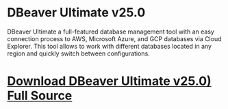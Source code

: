 # DBeaver Ultimate v25.0

DBeaver Ultimate a full-featured database management tool with an easy connection process to AWS, Microsoft Azure, and GCP databases via Cloud Explorer. This tool allows to work with different databases located in any region and quickly switch between configurations.

# [Download DBeaver Ultimate v25.0) Full Source](https://developer.team/database-development/35380-dbeaver-ultimate-v250.html)
